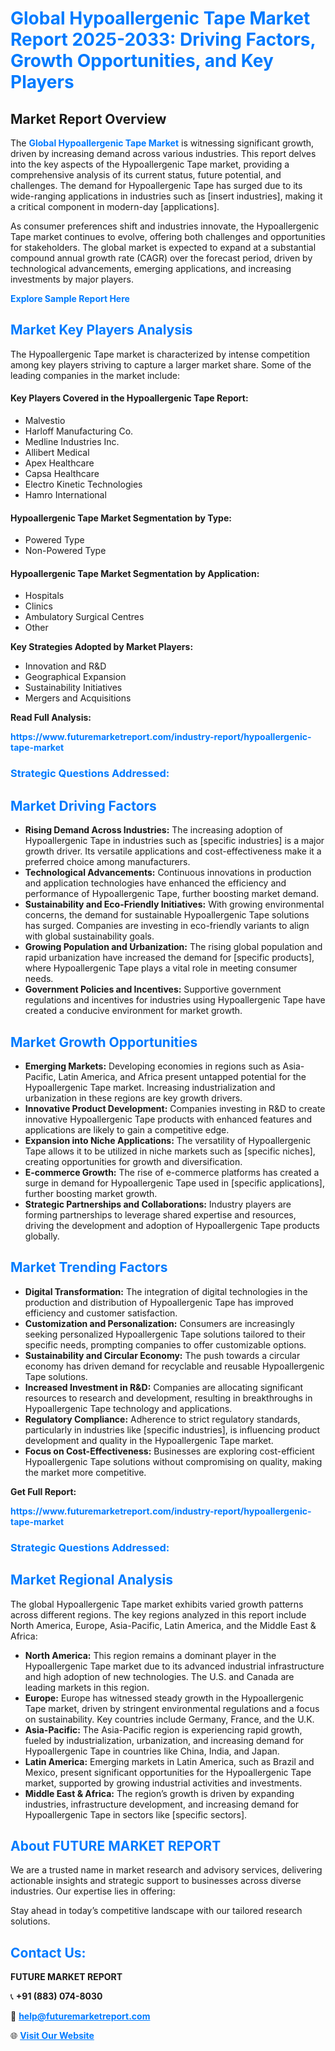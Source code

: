 <h1 style="color: #007BFF;">Global Hypoallergenic Tape Market Report 2025-2033: Driving Factors, Growth Opportunities, and Key Players</h1>

<section id="overview">
<h2>Market Report Overview</h2>
<p>The <a href="https://www.futuremarketreport.com/industry-report/hypoallergenic-tape-market" style="color: #007BFF; text-decoration: none;"><strong>Global Hypoallergenic Tape Market</strong></a> is witnessing significant growth, driven by increasing demand across various industries. This report delves into the key aspects of the Hypoallergenic Tape market, providing a comprehensive analysis of its current status, future potential, and challenges. The demand for Hypoallergenic Tape has surged due to its wide-ranging applications in industries such as [insert industries], making it a critical component in modern-day [applications].</p>
<p>As consumer preferences shift and industries innovate, the Hypoallergenic Tape market continues to evolve, offering both challenges and opportunities for stakeholders. The global market is expected to expand at a substantial compound annual growth rate (CAGR) over the forecast period, driven by technological advancements, emerging applications, and increasing investments by major players.</p>
</section>

<section id="overview">
<p><a href="https://www.futuremarketreport.com/request-sample/reportId=33768" style="color: #007BFF; text-decoration: none;"><strong>Explore Sample Report Here</strong></a></p>
</section>

<section id="key-players">
<h2 style="color: #007BFF;">Market Key Players Analysis</h2>
<p>The Hypoallergenic Tape market is characterized by intense competition among key players striving to capture a larger market share. Some of the leading companies in the market include:</p>
<h4>Key Players Covered in the Hypoallergenic Tape Report:</h4>
<ul><li>Malvestio</li><li>Harloff Manufacturing Co.</li><li>Medline Industries Inc.</li><li>Allibert Medical</li><li>Apex Healthcare</li><li>Capsa Healthcare</li><li>Electro Kinetic Technologies</li><li>Hamro International</li></ul>
<h4>Hypoallergenic Tape Market Segmentation by Type:</h4>
<ul><li>Powered Type</li><li>Non-Powered Type</li></ul>

<h4>Hypoallergenic Tape Market Segmentation by Application:</h4>
<ul><li>Hospitals</li><li>Clinics</li><li>Ambulatory Surgical Centres</li><li>Other</li></ul>
<p><strong>Key Strategies Adopted by Market Players:</strong></p>
<ul>
<li>Innovation and R&D</li>
<li>Geographical Expansion</li>
<li>Sustainability Initiatives</li>
<li>Mergers and Acquisitions</li>
</ul>
</section>

<section>
<p><strong>Read Full Analysis: </strong></p><a href="https://www.futuremarketreport.com/industry-report/hypoallergenic-tape-market" style="color: #007BFF; text-decoration: none;"><strong>https://www.futuremarketreport.com/industry-report/hypoallergenic-tape-market</strong></a>
<h3 style="color: #007BFF;">Strategic Questions Addressed:</h3>
</section>

<section id="driving-factors">
<h2 style="color: #007BFF;">Market Driving Factors</h2>
<ul>
<li><strong>Rising Demand Across Industries:</strong> The increasing adoption of Hypoallergenic Tape in industries such as [specific industries] is a major growth driver. Its versatile applications and cost-effectiveness make it a preferred choice among manufacturers.</li>
<li><strong>Technological Advancements:</strong> Continuous innovations in production and application technologies have enhanced the efficiency and performance of Hypoallergenic Tape, further boosting market demand.</li>
<li><strong>Sustainability and Eco-Friendly Initiatives:</strong> With growing environmental concerns, the demand for sustainable Hypoallergenic Tape solutions has surged. Companies are investing in eco-friendly variants to align with global sustainability goals.</li>
<li><strong>Growing Population and Urbanization:</strong> The rising global population and rapid urbanization have increased the demand for [specific products], where Hypoallergenic Tape plays a vital role in meeting consumer needs.</li>
<li><strong>Government Policies and Incentives:</strong> Supportive government regulations and incentives for industries using Hypoallergenic Tape have created a conducive environment for market growth.</li>
</ul>
</section>

<section id="growth-opportunities">
<h2 style="color: #007BFF;">Market Growth Opportunities</h2>
<ul>
<li><strong>Emerging Markets:</strong> Developing economies in regions such as Asia-Pacific, Latin America, and Africa present untapped potential for the Hypoallergenic Tape market. Increasing industrialization and urbanization in these regions are key growth drivers.</li>
<li><strong>Innovative Product Development:</strong> Companies investing in R&D to create innovative Hypoallergenic Tape products with enhanced features and applications are likely to gain a competitive edge.</li>
<li><strong>Expansion into Niche Applications:</strong> The versatility of Hypoallergenic Tape allows it to be utilized in niche markets such as [specific niches], creating opportunities for growth and diversification.</li>
<li><strong>E-commerce Growth:</strong> The rise of e-commerce platforms has created a surge in demand for Hypoallergenic Tape used in [specific applications], further boosting market growth.</li>
<li><strong>Strategic Partnerships and Collaborations:</strong> Industry players are forming partnerships to leverage shared expertise and resources, driving the development and adoption of Hypoallergenic Tape products globally.</li>
</ul>
</section>

<section id="trending-factors">
<h2 style="color: #007BFF;">Market Trending Factors</h2>
<ul>
<li><strong>Digital Transformation:</strong> The integration of digital technologies in the production and distribution of Hypoallergenic Tape has improved efficiency and customer satisfaction.</li>
<li><strong>Customization and Personalization:</strong> Consumers are increasingly seeking personalized Hypoallergenic Tape solutions tailored to their specific needs, prompting companies to offer customizable options.</li>
<li><strong>Sustainability and Circular Economy:</strong> The push towards a circular economy has driven demand for recyclable and reusable Hypoallergenic Tape solutions.</li>
<li><strong>Increased Investment in R&D:</strong> Companies are allocating significant resources to research and development, resulting in breakthroughs in Hypoallergenic Tape technology and applications.</li>
<li><strong>Regulatory Compliance:</strong> Adherence to strict regulatory standards, particularly in industries like [specific industries], is influencing product development and quality in the Hypoallergenic Tape market.</li>
<li><strong>Focus on Cost-Effectiveness:</strong> Businesses are exploring cost-efficient Hypoallergenic Tape solutions without compromising on quality, making the market more competitive.</li>
</ul>
</section>

<section>
<p><strong>Get Full Report: </strong></p><a href="https://www.futuremarketreport.com/industry-report/hypoallergenic-tape-market" style="color: #007BFF; text-decoration: none;"><strong>https://www.futuremarketreport.com/industry-report/hypoallergenic-tape-market</strong></a>
<h3 style="color: #007BFF;">Strategic Questions Addressed:</h3>
</section>


<section id="regional-analysis">
<h2 style="color: #007BFF;">Market Regional Analysis</h2>
<p>The global Hypoallergenic Tape market exhibits varied growth patterns across different regions. The key regions analyzed in this report include North America, Europe, Asia-Pacific, Latin America, and the Middle East & Africa:</p>
<ul>
<li><strong>North America:</strong> This region remains a dominant player in the Hypoallergenic Tape market due to its advanced industrial infrastructure and high adoption of new technologies. The U.S. and Canada are leading markets in this region.</li>
<li><strong>Europe:</strong> Europe has witnessed steady growth in the Hypoallergenic Tape market, driven by stringent environmental regulations and a focus on sustainability. Key countries include Germany, France, and the U.K.</li>
<li><strong>Asia-Pacific:</strong> The Asia-Pacific region is experiencing rapid growth, fueled by industrialization, urbanization, and increasing demand for Hypoallergenic Tape in countries like China, India, and Japan.</li>
<li><strong>Latin America:</strong> Emerging markets in Latin America, such as Brazil and Mexico, present significant opportunities for the Hypoallergenic Tape market, supported by growing industrial activities and investments.</li>
<li><strong>Middle East & Africa:</strong> The region’s growth is driven by expanding industries, infrastructure development, and increasing demand for Hypoallergenic Tape in sectors like [specific sectors].</li>
</ul>
</section>

<footer>
<h2 style="color: #007BFF;">About FUTURE MARKET REPORT</h2>
<p>We are a trusted name in market research and advisory services, delivering actionable insights and strategic support to businesses across diverse industries. Our expertise lies in offering:</p>

<p>Stay ahead in today’s competitive landscape with our tailored research solutions.</p>

<h2 style="color: #007BFF;">Contact Us:</h2>
<p><strong>FUTURE MARKET REPORT</strong></p>
<p>📞 <strong>+91 (883) 074-8030</strong></p>
<p>📧 <strong><a href="mailto:help@futuremarketreport.com" style="color: #007BFF;">help@futuremarketreport.com</a></strong></p>
<p>🌐 <strong><a href="https://www.futuremarketreport.com/" style="color: #007BFF;">Visit Our Website</a></strong></p>
</footer>